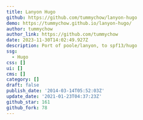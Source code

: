 ```yaml
---
title: Lanyon Hugo
github: https://github.com/tummychow/lanyon-hugo
demo: https://tummychow.github.io/lanyon-hugo/
author: tummychow
author_link: https://github.com/tummychow
date: 2023-11-30T14:02:49.927Z
description: Port of poole/lanyon, to spf13/hugo
ssg:
  - Hugo
css: []
ui: []
cms: []
category: []
draft: false
publish_date: '2014-03-14T05:52:03Z'
update_date: '2021-01-23T04:37:23Z'
github_star: 161
github_fork: 78
---
```

